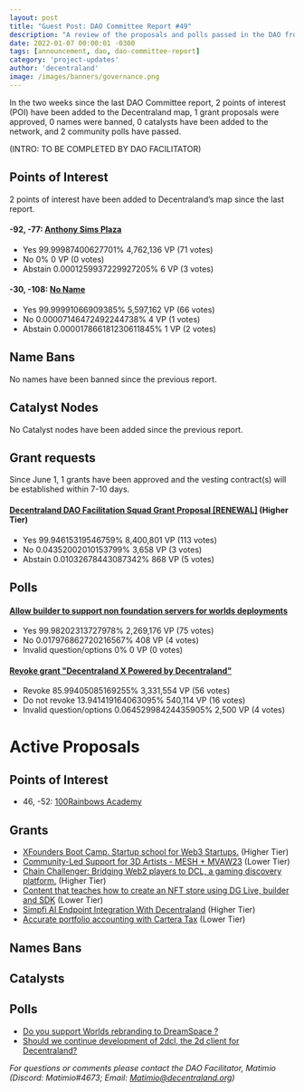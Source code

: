 ```yaml
---
layout: post
title: "Guest Post: DAO Committee Report #49"
description: "A review of the proposals and polls passed in the DAO from June 1 through June 15".
date: 2022-01-07 00:00:01 -0300
tags: [announcement, dao, dao-committee-report]
category: 'project-updates'
author: 'decentraland'
image: /images/banners/governance.png
---
```


In the two weeks since the last DAO Committee report, 2 points of interest (POI) have been added to the Decentraland map, 1 grant proposals were approved, 0 names were banned, 0 catalysts have been added to the network, and 2 community polls have passed.

(INTRO: TO BE COMPLETED BY DAO FACILITATOR)

## Points of Interest
2 points of interest have been added to Decentraland’s map since the last report.


#### -92, -77: [Anthony Sims Plaza](https://governance.decentraland.org/proposal/?id=63af1850-ffe0-11ed-8e4f-8db7948b5171)

* Yes 99.99987400627701% 4,762,136 VP (71 votes)
* No 0% 0 VP (0 votes)
* Abstain 0.0001259937229927205% 6 VP (3 votes)


#### -30, -108: [No Name](https://governance.decentraland.org/proposal/?id=e3495b80-ffc1-11ed-8e4f-8db7948b5171)

* Yes 99.99991066909385% 5,597,162 VP (66 votes)
* No 0.00007146472492244738% 4 VP (1 votes)
* Abstain 0.000017866181230611845% 1 VP (2 votes)


## Name Bans

No names have been banned since the previous report.

## Catalyst Nodes
No Catalyst nodes have been added since the previous report.


## Grant requests
Since June 1, 1 grants have been approved and the vesting contract(s) will be established within 7-10 days.


#### [Decentraland DAO Facilitation Squad Grant Proposal [RENEWAL]](https://governance.decentraland.org/proposal/?id=57496610-f545-11ed-9bc2-e5fe350d0c93) (Higher Tier)

* Yes 99.94615319546759% 8,400,801 VP (113 votes)
* No 0.04352002010153799% 3,658 VP (3 votes)
* Abstain 0.01032678443087342% 868 VP (5 votes)


## Polls

#### [Allow builder to support non foundation servers for worlds deployments](https://governance.decentraland.org/proposal/?id=02bd44d0-ff23-11ed-8e4f-8db7948b5171)

* Yes 99.98202313727978% 2,269,176 VP (75 votes)
* No 0.017976862720216567% 408 VP (4 votes)
* Invalid question/options 0% 0 VP (0 votes)


#### [Revoke grant &#34;Decentraland X Powered by Decentraland&#34;](https://governance.decentraland.org/proposal/?id=8b69f900-ff09-11ed-8e4f-8db7948b5171)

* Revoke 85.99405085169255% 3,331,554 VP (56 votes)
* Do not revoke 13.941419164063095% 540,114 VP (16 votes)
* Invalid question/options 0.06452998424435905% 2,500 VP (4 votes)



# Active Proposals

## Points of Interest

* 46, -52: [100Rainbows Academy](https://governance.decentraland.org/proposal/?id=6b252940-0589-11ee-8f51-bb3157c3bc20)

## Grants

* [XFounders Boot Camp. Startup school for Web3 Startups.](https://governance.decentraland.org/proposal/?id=ee5b8fe0-0573-11ee-8f51-bb3157c3bc20) (Higher Tier)
* [Community-Led Support for 3D Artists - MESH + MVAW23](https://governance.decentraland.org/proposal/?id=ad893970-048f-11ee-8f51-bb3157c3bc20) (Lower Tier)
* [Chain Challenger: Bridging Web2 players to DCL, a gaming discovery platform.](https://governance.decentraland.org/proposal/?id=4aefa4a0-036a-11ee-8f51-bb3157c3bc20) (Higher Tier)
* [Content that teaches how to create an NFT store using DG Live, builder and SDK](https://governance.decentraland.org/proposal/?id=6e67c3b0-01b0-11ee-8f51-bb3157c3bc20) (Lower Tier)
* [Simpfi AI Endpoint Integration With Decentraland](https://governance.decentraland.org/proposal/?id=1cd5ddf0-ffcd-11ed-8e4f-8db7948b5171) (Higher Tier)
* [Accurate portfolio accounting with Cartera Tax](https://governance.decentraland.org/proposal/?id=a954f660-fe80-11ed-8e4f-8db7948b5171) (Lower Tier)

## Names Bans


## Catalysts


## Polls

* [Do you support Worlds rebranding to DreamSpace ?](https://governance.decentraland.org/proposal/?id=2a137a40-0531-11ee-8f51-bb3157c3bc20)
* [Should we continue development of 2dcl, the 2d client for Decentraland?](https://governance.decentraland.org/proposal/?id=1c22a480-03f4-11ee-8f51-bb3157c3bc20)

*For questions or comments please contact the DAO Facilitator, Matimio (Discord: Matimio#4673; Email: [Matimio@decentraland.org](mailto:Matimio@decentraland.org))*